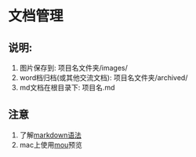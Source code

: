 # 文档管理

## 说明:

1. 图片保存到: 项目名文件夹/images/
2. word档归档(或其他交流文档): 项目名文件夹/archived/
3. md文档在根目录下: 项目名.md

## 注意

1. 了解[markdown语法](!http://www.appinn.com/markdown/#img)
2. mac上使用[mou](!http://25.io/mou/)预览